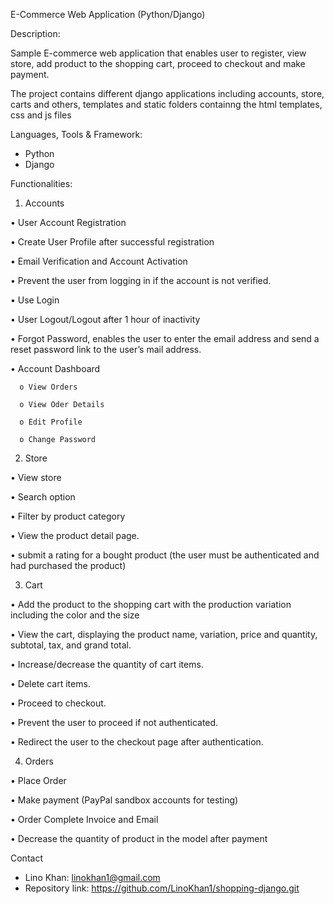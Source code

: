 E-Commerce Web Application (Python/Django)

Description:

Sample E-commerce web application that enables user to register, view store, add product
to the shopping cart, proceed to checkout and make payment.

The project contains different django applications including accounts, store, carts and others,
templates and static folders containng the html templates, css and js files

Languages, Tools & Framework:

- Python
- Django

Functionalities:

1.	Accounts

  •	User Account Registration
  
  •	Create User Profile after successful registration
  
  •	Email Verification and Account Activation
  
  •	Prevent the user from logging in if the account is not verified.
  
  •	Use Login
  
  •	User Logout/Logout after 1 hour of inactivity
  
  •	Forgot Password, enables the user to enter the email address and send a reset password link to the user’s mail address.
  
  •	Account Dashboard
  
      o	View Orders
      
      o	View Oder Details
      
      o	Edit Profile
      
      o	Change Password
      
2.	Store

  •	View store
  
  •	Search option
  
  •	Filter by product category
  
  •	View the product detail page.
  
  •	submit a rating for a bought product (the user must be authenticated and had purchased the product)

3.	Cart

  •	Add the product to the shopping cart with the production variation including the color and the size
  
  •	View the cart, displaying the product name, variation, price and quantity, subtotal, tax, and grand total.
  
  •	Increase/decrease the quantity of cart items.
  
  •	Delete cart items.
  
  •	Proceed to checkout.
  
  •	Prevent the user to proceed if not authenticated.
  
  •	Redirect the user to the checkout page after authentication.

4.	Orders

  •	Place Order
  
  •	Make payment (PayPal sandbox accounts for testing)
  
  •	Order Complete Invoice and Email
  
  •	Decrease the quantity of product in the model after payment

Contact
- Lino Khan: linokhan1@gmail.com
- Repository link: https://github.com/LinoKhan1/shopping-django.git






